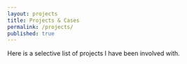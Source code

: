 ```yaml
---
layout: projects
title: Projects & Cases
permalink: /projects/
published: true
---
```

Here is a selective list of projects I have been involved with.